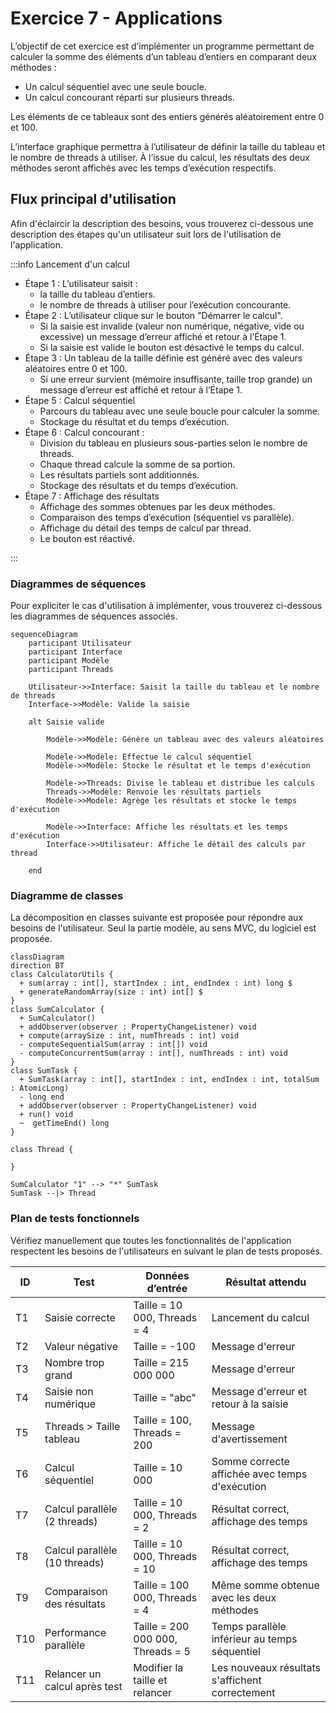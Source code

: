 # Exercice 7 - Applications

L’objectif de cet exercice est d’implémenter un programme 
permettant de calculer la somme des éléments d’un tableau 
d’entiers en comparant deux méthodes :

- Un calcul séquentiel avec une seule boucle.
- Un calcul concourant réparti sur plusieurs threads.

Les éléments de ce tableaux sont des entiers générés aléatoirement entre 0 et 100.

L’interface graphique permettra à l’utilisateur de définir 
la taille du tableau et le nombre de threads à utiliser. 
À l’issue du calcul, les résultats des deux méthodes seront 
affichés avec les temps d’exécution respectifs.

## Flux principal d'utilisation

Afin d'éclaircir la description des besoins, vous trouverez ci-dessous
une description des étapes qu'un utilisateur suit lors de l'utilisation de 
l'application.

:::info Lancement d'un calcul

- Étape 1 : L’utilisateur saisit :
    - la taille du tableau d’entiers.
    - le nombre de threads à utiliser pour l’exécution concourante.
- Étape 2 : L’utilisateur clique sur le bouton "Démarrer le calcul".
    - Si la saisie est invalide (valeur non numérique, négative, vide ou excessive) un message d’erreur affiché et retour à l’Étape 1.
    - Si la saisie est valide le bouton est désactivé le temps du calcul.
- Étape 3 : Un tableau de la taille définie est généré avec des valeurs aléatoires entre 0 et 100.
	- Si une erreur survient (mémoire insuffisante, taille trop grande) un message d’erreur est affiché et retour à l’Étape 1.
- Étape 5 : Calcul séquentiel
    - Parcours du tableau avec une seule boucle pour calculer la somme.
    - Stockage du résultat et du temps d’exécution.
- Étape 6 : Calcul concourant : 
    - Division du tableau en plusieurs sous-parties selon le nombre de threads.
    - Chaque thread calcule la somme de sa portion.
    - Les résultats partiels sont additionnés.
    - Stockage des résultats et du temps d’exécution.
- Étape 7 : Affichage des résultats
    - Affichage des sommes obtenues par les deux méthodes.
    - Comparaison des temps d’exécution (séquentiel vs parallèle).
    - Affichage du détail des temps de calcul par thread.
    - Le bouton est réactivé.

:::

### Diagrammes de séquences

Pour expliciter le cas d'utilisation à implémenter,
vous trouverez ci-dessous les diagrammes de séquences associés.

```mermaid
sequenceDiagram
    participant Utilisateur
    participant Interface
    participant Modèle
    participant Threads
    
    Utilisateur->>Interface: Saisit la taille du tableau et le nombre de threads
    Interface->>Modèle: Valide la saisie
    
    alt Saisie valide
    
        Modèle->>Modèle: Génère un tableau avec des valeurs aléatoires
        
        Modèle->>Modèle: Effectue le calcul séquentiel
        Modèle->>Modèle: Stocke le résultat et le temps d'exécution
        
        Modèle->>Threads: Divise le tableau et distribue les calculs
        Threads->>Modèle: Renvoie les résultats partiels
        Modèle->>Modèle: Agrège les résultats et stocke le temps d'exécution
        
        Modèle->>Interface: Affiche les résultats et les temps d'exécution
        Interface->>Utilisateur: Affiche le détail des calculs par thread

    end
```

### Diagramme de classes

La décomposition en classes suivante est proposée pour
répondre aux besoins de l'utilisateur. Seul la partie modèle, au sens MVC, du logiciel est proposée.

```mermaid
classDiagram
direction BT
class CalculatorUtils { 
  + sum(array : int[], startIndex : int, endIndex : int) long $
  + generateRandomArray(size : int) int[] $
}
class SumCalculator {
  + SumCalculator() 
  + addObserver(observer : PropertyChangeListener) void
  + compute(arraySize : int, numThreads : int) void
  - computeSequentialSum(array : int[]) void
  - computeConcurrentSum(array : int[], numThreads : int) void
}
class SumTask {
  + SumTask(array : int[], startIndex : int, endIndex : int, totalSum : AtomicLong) 
  - long end
  + addObserver(observer : PropertyChangeListener) void
  + run() void
  ~  getTimeEnd() long
}

class Thread {
    
}

SumCalculator "1" --> "*" SumTask
SumTask --|> Thread
```

### Plan de tests fonctionnels

Vérifiez manuellement que toutes les fonctionnalités de l'application respectent les besoins de l'utilisateurs en suivant le plan de tests proposés.  

| ID   | Test                          | Données d’entrée | Résultat attendu                           |
|------|--------------------------------|-----------------|--------------------------------------------|
| T1 | Saisie correcte | Taille = 10 000, Threads = 4 | Lancement du calcul |
| T2 | Valeur négative | Taille = -100 | Message d'erreur |
| T3 | Nombre trop grand | Taille = 215 000 000 | Message d'erreur |
| T4 | Saisie non numérique | Taille = "abc" | Message d'erreur et retour à la saisie |
| T5 | Threads > Taille tableau | Taille = 100, Threads = 200 | Message d'avertissement |
| T6 | Calcul séquentiel | Taille = 10 000 | Somme correcte affichée avec temps d'exécution |
| T7 | Calcul parallèle (2 threads) | Taille = 10 000, Threads = 2 | Résultat correct, affichage des temps |
| T8 | Calcul parallèle (10 threads) | Taille = 10 000, Threads = 10 | Résultat correct, affichage des temps |
| T9 | Comparaison des résultats | Taille = 100 000, Threads = 4 | Même somme obtenue avec les deux méthodes |
| T10 | Performance parallèle | Taille = 200 000 000, Threads = 5 | Temps parallèle inférieur au temps séquentiel |
| T11 | Relancer un calcul après test | Modifier la taille et relancer | Les nouveaux résultats s'affichent correctement |
